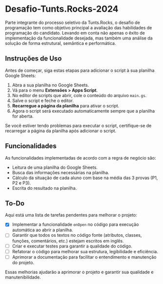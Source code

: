 # Desafio-Tunts.Rocks-2024
Parte integrante do processo seletivo da Tunts.Rocks, o desafio de programação tem como objetivo  principal a avaliação das habilidades de programação do candidato. Levando em conta não  apenas o êxito de implementação da funcionalidade desejada, mas também uma análise da  solução de forma estrutural, semântica e performática. 

## Instruções de Uso

Antes de começar, siga estas etapas para adicionar o script à sua planilha Google Sheets:

1. Abra a sua planilha no Google Sheets.
2. Vá para o menu **Extensões > Apps Script**.
3. No editor de scripts que abrir, cole o conteúdo do arquivo `main.gs`.
4. Salve o script e feche o editor.
5. **Recarregue a página da planilha** para ativar o script.
6. Agora o script será executado automaticamente sempre que a planilha for aberta.

Se você estiver tendo problemas para executar o script, certifique-se de recarregar a página da planilha após adicionar o script.

## Funcionalidades

As funcionalidades implementadas de acordo com a regra de negócio são:

- Leitura de uma planilha do Google Sheets.
- Busca das informações necessárias na planilha.
- Cálculo da situação de cada aluno com base na média das 3 provas (P1, P2 e P3).
- Escrita do resultado na planilha.

## To-Do

Aqui está uma lista de tarefas pendentes para melhorar o projeto:

- [x] Implementar a funcionalidade `onOpen` no código para execução automática ao abrir a planilha.
- [ ] Garantir que todos os textos no código fonte (atributos, classes, funções, comentários, etc.) estejam escritos em inglês.
- [ ] Criar e executar testes para garantir a qualidade do código.
- [ ] Refatorar o código para melhorar sua estrutura, legibilidade e eficiência.
- [ ] Aprimorar a documentação para facilitar o entendimento e manutenção do projeto.

Essas melhorias ajudarão a aprimorar o projeto e garantir sua qualidade e manutenibilidade.
